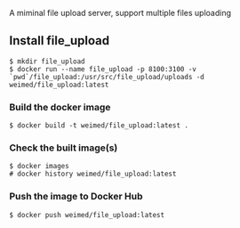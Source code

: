 
A miminal file upload server, support multiple files uploading

## Install file_upload
```
$ mkdir file_upload
$ docker run --name file_upload -p 8100:3100 -v `pwd`/file_upload:/usr/src/file_upload/uploads -d weimed/file_upload:latest
```

### Build the docker image
```
$ docker build -t weimed/file_upload:latest .
```

### Check the built image(s)
```
$ docker images
# docker history weimed/file_upload:latest
```

### Push the image to Docker Hub
```
$ docker push weimed/file_upload:latest
```